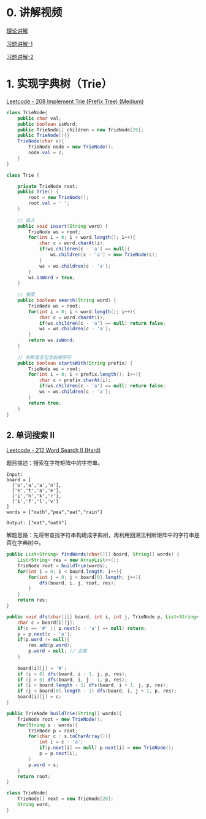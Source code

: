 # 0. 讲解视频

[理论讲解](https://www.bilibili.com/video/av46292575/?p=37)

[习题讲解-1](https://www.bilibili.com/video/av46292575/?p=38)

[习题讲解-2](https://www.bilibili.com/video/av46292575/?p=39)

# 1. 实现字典树（Trie）

[Leetcode - 208 Implement Trie (Prefix Tree) (Medium)](https://leetcode.com/problems/implement-trie-prefix-tree/)

```java
class TrieNode{
    public char val;
    public boolean isWord;
    public TrieNode[] children = new TrieNode[26];
    public TrieNode(){}
    TrieNode(char c){
        TrieNode node = new TrieNode();
        node.val = c;
    }
}

class Trie {

    private TrieNode root;
    public Trie() {
        root = new TrieNode();
        root.val = ' ';
    }
    
    // 插入
    public void insert(String word) {
        TrieNode ws = root;
        for(int i = 0; i < word.length(); i++){
            char c = word.charAt(i);
            if(ws.children[c - 'a'] == null){
                ws.children[c - 'a'] = new TrieNode(c);
            }
            ws = ws.children[c - 'a'];
        }
        ws.isWord = true;
    }
    
    // 搜索
    public boolean search(String word) {
        TrieNode ws = root;
        for(int i = 0; i < word.length(); i++){
            char c = word.charAt(i);
            if(ws.children[c - 'a'] == null) return false;
            ws = ws.children[c - 'a'];
        }
        return ws.isWord;
    }
    
    // 判断是否包含前缀字符
    public boolean startsWith(String prefix) {
        TrieNode ws = root; 
        for(int i = 0; i < prefix.length(); i++){
            char c = prefix.charAt(i);
            if(ws.children[c - 'a'] == null) return false;
            ws = ws.children[c - 'a'];
        }
        return true;
    }
}
```

## 2. 单词搜索 II

[Leetcode - 212 Word Search II (Hard)](https://leetcode.com/problems/word-search-ii/)

题目描述：搜索在字符矩阵中的字符串。

```
Input: 
board = [
  ['o','a','a','n'],
  ['e','t','a','e'],
  ['i','h','k','r'],
  ['i','f','l','v']
]
words = ["oath","pea","eat","rain"]

Output: ["eat","oath"]
```

解题思路：先将带查找字符串构建成字典树，再利用回溯法判断矩阵中的字符串是否在字典树中。

```java
public List<String> findWords(char[][] board, String[] words) {
    List<String> res = new ArrayList<>();
    TrieNode root = buildTrie(words);
    for(int i = 0; i < board.length; i++){
        for(int j = 0; j < board[0].length; j++){
            dfs(board, i, j, root, res);
        }
    }
    return res;
}

public void dfs(char[][] board, int i, int j, TrieNode p, List<String> res){
    char c = board[i][j];
    if(c == '#' || p.next[c - 'a'] == null) return;
    p = p.next[c - 'a'];
    if(p.word != null){
        res.add(p.word);
        p.word = null; // 去重
    }
    
    board[i][j] = '#';
    if (i > 0) dfs(board, i - 1, j, p, res); 
    if (j > 0) dfs(board, i, j - 1, p, res);
    if (i < board.length - 1) dfs(board, i + 1, j, p, res); 
    if (j < board[0].length - 1) dfs(board, i, j + 1, p, res); 
    board[i][j] = c;
}

public TrieNode buildTrie(String[] words){
    TrieNode root = new TrieNode();
    for(String s : words){
        TrieNode p = root;
        for(char c : s.toCharArray()){
            int i = c - 'a';
            if(p.next[i] == null) p.next[i] = new TrieNode();
            p = p.next[i];
        }
        p.word = s;
    }
    return root;
}

class TrieNode{
    TrieNode[] next = new TrieNode[26];
    String word;
}
```